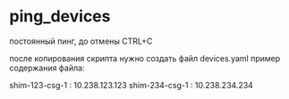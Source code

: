 # ping_devices

постоянный пинг, до отмены CTRL+C

после копирования скрипта нужно создать файл devices.yaml
пример содержания файла:

shim-123-csg-1 : 10.238.123.123
shim-234-csg-1 : 10.238.234.234